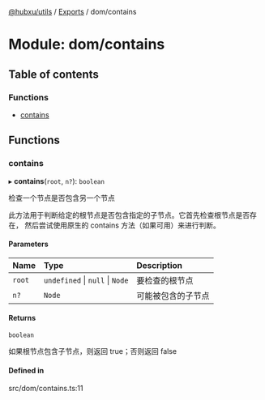 [@hubxu/utils](../README.md) / [Exports](../modules.md) / dom/contains

# Module: dom/contains

## Table of contents

### Functions

- [contains](dom_contains.md#contains)

## Functions

### contains

▸ **contains**(`root`, `n?`): `boolean`

检查一个节点是否包含另一个节点

此方法用于判断给定的根节点是否包含指定的子节点。它首先检查根节点是否存在，
然后尝试使用原生的 contains 方法（如果可用）来进行判断。

#### Parameters

| Name | Type | Description |
| :------ | :------ | :------ |
| `root` | `undefined` \| ``null`` \| `Node` | 要检查的根节点 |
| `n?` | `Node` | 可能被包含的子节点 |

#### Returns

`boolean`

如果根节点包含子节点，则返回 true；否则返回 false

#### Defined in

src/dom/contains.ts:11
